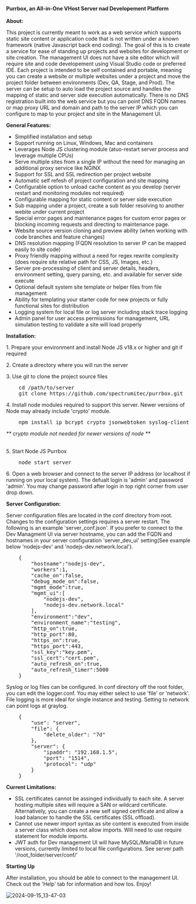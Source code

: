 <b>Purrbox, an All-in-One VHost Server nad Developement Platform</b><br />
<br />
<b>About:</b><br />
<p>This project is currently meant to work as a web service which supports static site content or application code that is not written under a known framework (native Javascript back end coding). The goal of this is to create a service for ease of standing up projects and websites for development or site creation. The management UI does not have a site editor which will require site and code developement using Visual Studio code or preferred IDE. Each project is intended to be self contained and portable, meaning you can create a website or multiple websites under a project and move the project folder between environments (Dev, QA, Stage, and Prod). The server can be setup to auto load the project source and handles the mapping of static and server side execution automatically. There is no DNS registration built into the web service but you can point DNS FQDN names or map proxy URL and domain and path to the server IP which you can configure to map to your project and site in the Management UI.</p>

<b>General Features:</b><br />
<ul>
    <li>Simplified installation and setup</li>
    <li>Support running on Linux, Windows, Mac and containers</li>
    <li>Leverages Node JS clustering module (atuo-restart server process and leverage multiple CPUs)</li>
    <li>Serve multiple sites from a single IP without the need for managing an additional proxy service like NGINX</li>
    <li>Support for SSL and SSL redirection per project website</li>
    <li>Automatic self refesh of project configuration and site mapping</li>
    <li>Configurable option to unload cache content as you develop (server restart and monitoring modules not required)</li>
    <li>Configurable mapping for static content or server side execution</li>
    <li>Sub mapping under a project, create a sub folder resolving to another webite under current project</li>
    <li>Special error pages and maintenance pages for custom error pages or blocking incoming requests and directing to maintenance page.</li>
    <li>Website source version cloning and preview ability (when working with code branches and feature changes)</li>
    <li>DNS resolution mapping (FQDN resolution to server IP can be mapped easily to site code)</li>
    <li>Proxy friendly mapping without a need for regex rewrite complexity (does require site relative path for CSS, JS, Images, etc.)</li>
    <li>Server pre-processing of client and server details, headers, environment setting, query parsing, etc. and available for server side execute</li>
    <li>Optional default system site template or helper files from file management</li>
    <li>Ability for templating your starter code for new projects or fully functional sites for distribution</li>
    <li>Logging system for local file or log server including stack trace logging</li>
    <li>Admin panel for user access permissions for management, URL simulation testing to validate a site will load properly</li>
</ul>

<b>Installation:</b><br />
<p>1. Prepare your environment and install Node JS v18.x or higher and git if required</p>
<p>2. Create a directory where you will run the server</p>
<p>3. Use git to clone the project source files</p>
<pre>
    cd /path/to/server
    git clone https://github.com/spectrumitec/purrbox.git
</pre>
<p>4. Install node modules required to support this server. Newer versions of Node may already include 'crypto' module.</p>
<pre>
    npm install ip bcrypt crypto jsonwebtoken syslog-client
</pre>
<i>** crypto module not needed for newer versions of node **</i>
<br /><br />
<p>5. Start Node JS Purrbox</p>
<pre>
    node start_server
</pre>
<p>6. Open a web browser and connect to the server IP address (or localhost if running on your local system). The defualt login is 'admin' and password 'admin'. You may change password after login in top right corner from user drop down.</p>

<b>Server Configuration:</b><br />
<p>Server configuration files are located in the conf directory from root. Changes to the configuration settings requires a server restart. The following is an example 'server_conf.json'. If you prefer to connect to the Dev Managment UI via server hostname, you can add the FQDN and hostnames in your server configuration 'server_dev_ui' setting(See example below 'nodejs-dev' and 'nodejs-dev.network.local').</p>
<pre>
    {
        "hostname":"nodejs-dev",
        "workers":1,
        "cache_on":false,
        "debug_mode_on":false,
        "mgmt_mode":true,
        "mgmt_ui":[
            "nodejs-dev",
            "nodejs-dev.network.local"
        ],
        "environment":"dev",
        "environment_name":"testing",
        "http_on":true,
        "http_port":80,
        "https_on":true,
        "https_port":443,
        "ssl_key":"key.pem",
        "ssl_cert":"cert.pem",
        "auto_refresh_on":true,
        "auto_refresh_timer":5000
    }
</pre>

Syslog or log files can be configured. In conf directory off the root folder, you can edit the logger.conf. You may either select to use 'file' or 'network'. File logging is more ideal for single instance and testing. Setting to network can point logs at graylog. 
<pre>
    {
    	"use": "server",
    	"file": {
    		"delete_older": "7d"
    	},
    	"server": {
    		"ipaddr": "192.168.1.5",
    		"port": "1514",
    		"protocol": "udp"
    	}
    }
</pre>

<b>Current Limitations:</b><br />
<ul>
    <li>SSL certificates cannot be assinged individually to each site. A server hosting multiple sites will require a SAN or wildcard certificate. Alternatively, you can create a new self signed certificate and allow a load balancer to handle the SSL certificates (SSL offload).</li>
    <li>Cannot use newer import syntax as site content is executed from inside a server class which does not allow imports. Will need to use require statement for module imports.</li>
    <li>JWT auth for Dev management UI will have MySQL/MariaDB in future versions, currently limited to local file configurations. See server path '/root_folder/server/conf/'</li>
</ul>

<b>Starting Up</b><br />
<p>
	After installation, you should be able to connect to the management UI. Check out the 'Help' tab for information and how tos. Enjoy!
</p>

![2024-09-15_13-47-03](https://github.com/user-attachments/assets/eba965ec-d8ab-4ca3-8c1d-c9626aaa5ea8)



